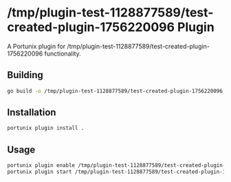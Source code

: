 # /tmp/plugin-test-1128877589/test-created-plugin-1756220096 Plugin

A Portunix plugin for /tmp/plugin-test-1128877589/test-created-plugin-1756220096 functionality.

## Building

```bash
go build -o /tmp/plugin-test-1128877589/test-created-plugin-1756220096
```

## Installation

```bash
portunix plugin install .
```

## Usage

```bash
portunix plugin enable /tmp/plugin-test-1128877589/test-created-plugin-1756220096
portunix plugin start /tmp/plugin-test-1128877589/test-created-plugin-1756220096
```
